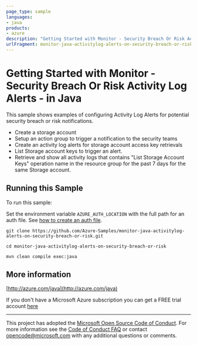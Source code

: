 ```yaml
---
page_type: sample
languages:
- java
products:
- azure
description: "Getting Started with Monitor - Security Breach Or Risk Activity Log Alerts - in Java"
urlFragment: monitor-java-activitylog-alerts-on-security-breach-or-risk
---
```


# Getting Started with Monitor - Security Breach Or Risk Activity Log Alerts - in Java #


  This sample shows examples of configuring Activity Log Alerts for potential security breach or risk notifications.
   - Create a storage account
   - Setup an action group to trigger a notification to the security teams
   - Create an activity log alerts for storage account access key retrievals
   - List Storage account keys to trigger an alert.
   - Retrieve and show all activity logs that contains "List Storage Account Keys" operation name in the resource group for the past 7 days for the same Storage account.
 

## Running this Sample ##

To run this sample:

Set the environment variable `AZURE_AUTH_LOCATION` with the full path for an auth file. See [how to create an auth file](https://github.com/Azure/azure-libraries-for-java/blob/master/AUTH.md).

    git clone https://github.com/Azure-Samples/monitor-java-activitylog-alerts-on-security-breach-or-risk.git

    cd monitor-java-activitylog-alerts-on-security-breach-or-risk

    mvn clean compile exec:java

## More information ##

[http://azure.com/java](http://azure.com/java)

If you don't have a Microsoft Azure subscription you can get a FREE trial account [here](http://go.microsoft.com/fwlink/?LinkId=330212)

---

This project has adopted the [Microsoft Open Source Code of Conduct](https://opensource.microsoft.com/codeofconduct/). For more information see the [Code of Conduct FAQ](https://opensource.microsoft.com/codeofconduct/faq/) or contact [opencode@microsoft.com](mailto:opencode@microsoft.com) with any additional questions or comments.
